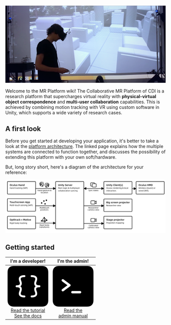 ![A photo of an autonomous car testing tool developed using the platform.](./images/teaser.png)

Welcome to the MR Platform wiki! The Collaborative MR Platform of CDI is a research platform that supercharges virtual reality with **physical-virtual object correspondence** and **multi-user collaboration** capabilities. This is achieved by combining motion tracking with VR using custom software in Unity, which supports a wide variety of research cases.

## A first look
Before you get started at developing your application, it's better to take a look at the [platform architecture](Platform-Architecture). The linked page explains how the multiple systems are connected to function together, and discusses the possibility of extending this platform with your own soft/hardware.

But, long story short, here's a diagram of the architecture for your reference:

![Architecture](./images/architecture.png)

## Getting started
| I'm a developer! | I'm the admin! |
|:----------------:|:--------------:|
| ![dev](./images/dev.png) <br> [Read the tutorial]() <br> [See the docs]() | ![admin](./images/admin.png) <br> [Read the <br> admin manual]() |
